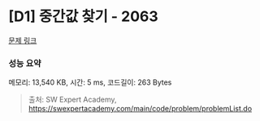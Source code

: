 # [D1] 중간값 찾기 - 2063 

[문제 링크](https://swexpertacademy.com/main/code/problem/problemDetail.do?contestProbId=AV5QPsXKA2UDFAUq) 

### 성능 요약

메모리: 13,540 KB, 시간: 5 ms, 코드길이: 263 Bytes



> 출처: SW Expert Academy, https://swexpertacademy.com/main/code/problem/problemList.do